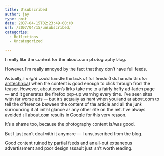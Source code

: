 ```yaml
---
title: Unsubscribed
author: jay
type: post
date: 2007-04-15T02:23:49+00:00
url: /2007/04/15/unsubscribed/
categories:
  - Reflections
  - Uncategorized

---
```

I really like the content for the about.com photography blog.

However, I’m really annoyed by the fact that they don’t have full feeds.

Actually, I _might_ could handle the lack of full feeds (I do handle this for [arstechnica][1]) when the content is good enough to click through from the teaser. However, about.com’s links take me to a fairly hefty ad-laden page — and it generates the firefox pop-up warning every time. I’ve seen sites with far worse ads — but it’s actually as hard when you land at about.com to tell the difference between the content of the article and all the junk surrounding it at initial glance as any other site on the net. I’ve always avoided all about.com results in Google for this very reason.

It’s a shame too, because the photography content is/was good.

But I just can’t deal with it anymore — I unsubscribed from the blog.

Good content ruined by partial feeds and an all-out extraneous advertisement and poor design assault just isn’t worth reading.

 [1]: http://arstechnica.com/index.ars